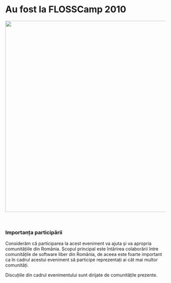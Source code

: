 Au fost la FLOSSCamp 2010
===============================================

<style type="text/css" media="all">@import "/css/annotation.css";</style><script type="text/javascript" src="/js/jquery-1.3.2.min.js"></script><script type="text/javascript" src="/js/jquery-ui-1.7.1.js"></script><script type="text/javascript" src="/js/jquery.annotate.js"></script><script type="text/javascript">$(document).ready(function() { $("#flosscamp_anotat").annotateImage({ getUrl: "/api/get.php?v=2011", saveUrl: "/api/save.php?v=2011", deleteUrl: "/api/delete.php?v=2011", useAjax: true, editable: true }); });</script>

<img src="/2011/foto/flosscamperi2011.jpg" id="flosscamp_anotat" alt=" " width="900px" height="600px" style="width:900px; height: 600px;" />

&nbsp;

### Importanța participării ###

Considerăm că participarea la acest eveniment va ajuta și va apropria comunitățiile din România.
Scopul principal este întărirea colaborării între comunitățile de software liber din România,
de aceea este foarte important ca în cadrul acestui eveniment să participe reprezentați ai cât mai multor comunități.

Discuțiile din cadrul evenimentului sunt dirijate de comunitățile prezente.
